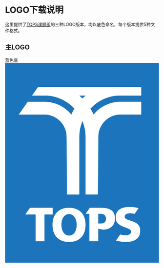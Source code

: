 # LOGO下载说明
这里提供了[TOPS课题组](tops.tongji.edu.cn)的三种LOGO版本，均以底色命名，每个版本提供5种文件格式。

## 主LOGO
蓝色底
![blue TOPS](https://github.com/getAbchin/TOPS/blob/master/logos/blue%20TOPS/blue%20TOPS.svg)

